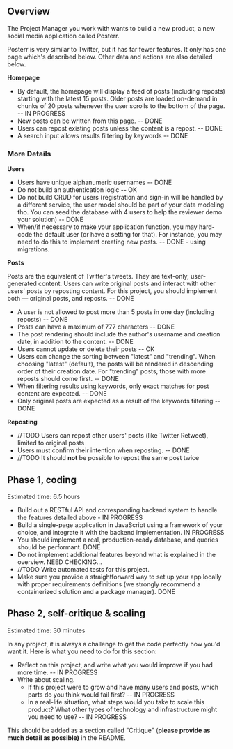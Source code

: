 ## Overview

The Project Manager you work with wants to build a new product, a new social media application called Posterr. 

Posterr is very similar to Twitter, but it has far fewer features. It only has one page which's described below. Other data and actions are also detailed below. 

**Homepage**

- By default, the homepage will display a feed of posts (including reposts) starting with the latest 15 posts. Older posts are loaded on-demand in chunks of 20 posts whenever the user scrolls to the bottom of the page. -- IN PROGRESS
- New posts can be written from this page. -- DONE
- Users can repost existing posts unless the content is a repost. -- DONE
- A search input allows results filtering by keywords -- DONE

### More Details

**Users**

- Users have unique alphanumeric usernames -- DONE
- Do not build an authentication logic -- OK
- Do not build CRUD for users (registration and sign-in will be handled by a different service, the user model should be part of your data modeling tho. You can seed the database with 4 users to help the reviewer demo your solution) -- DONE
- When/if necessary to make your application function, you may hard-code the default user (or have a setting for that). For instance, you may need to do this to implement creating new posts. -- DONE - using migrations.

**Posts**

Posts are the equivalent of Twitter's tweets. They are text-only, user-generated content. Users can write original posts and interact with other users' posts by reposting content. For this project, you should implement both — original posts, and reposts. -- DONE

- A user is not allowed to post more than 5 posts in one day (including reposts) -- DONE  
- Posts can have a maximum of 777 characters -- DONE
- The post rendering should include the author's username and creation date, in addition to the content. -- DONE
- Users cannot update or delete their posts -- OK 
- Users can change the sorting between "latest" and "trending". When choosing "latest" (default), the posts will be rendered in descending order of their creation date. For "trending" posts, those with more reposts should come first. -- DONE
- When filtering results using keywords, only exact matches for post content are expected. -- DONE
- Only original posts are expected as a result of the keywords filtering -- DONE

**Reposting**

- //TODO Users can repost other users' posts (like Twitter Retweet), limited to original posts 
- Users must confirm their intention when reposting. -- DONE
- //TODO It should **not** be possible to repost the same post twice 



## Phase 1, coding

Estimated time: 6.5 hours

- Build out a RESTful API and corresponding backend system to handle the features detailed above - IN PROGRESS
- Build a single-page application in JavaScript using a framework of your choice, and integrate it with the backend implementation. IN PROGRESS
- You should implement a real, production-ready database, and queries should be performant. DONE
- Do not implement additional features beyond what is explained in the overview. NEED CHECKING...
- //TODO Write automated tests for this project. 
- Make sure you provide a straightforward way to set up your app locally with proper requirements definitions (we strongly recommend a containerized solution and a package manager). DONE

## Phase 2, self-critique & scaling

Estimated time: 30 minutes

In any project, it is always a challenge to get the code perfectly how you'd want it. Here is what you need to do for this section:

- Reflect on this project, and write what you would improve if you had more time. -- IN PROGRESS
- Write about scaling.
    - If this project were to grow and have many users and posts, which parts do you think would fail first? -- IN PROGRESS
    - In a real-life situation, what steps would you take to scale this product? What other types of technology and infrastructure might you need to use? -- IN PROGRESS

This should be added as a section called "Critique" (**please provide as much detail as possible)** in the README.